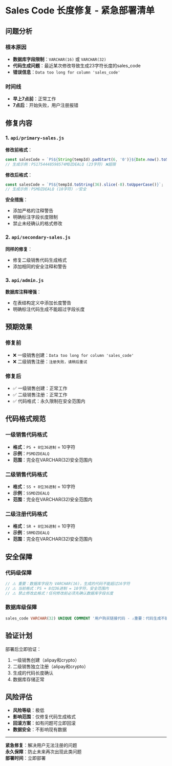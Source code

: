 # Sales Code 长度修复 - 紧急部署清单

## 问题分析

### 根本原因
- **数据库字段限制**：`VARCHAR(16)` 或 `VARCHAR(32)`
- **代码生成问题**：最近某次修改导致生成23字符长度的sales_code
- **错误信息**：`Data too long for column 'sales_code'`

### 时间线
- **早上7点前**：正常工作
- **7点后**：开始失败，用户注册报错

## 修复内容

### 1. `api/primary-sales.js`
**修改前格式**：
```javascript
const salesCode = `PS${String(tempId).padStart(6, '0')}${Date.now().toString(36).slice(-8).toUpperCase()}`;
// 生成示例：PS1754448598574MDZDEALQ (23字符) ❌超限
```

**修改后格式**：
```javascript
const salesCode = `PS${tempId.toString(36).slice(-8).toUpperCase()}`;
// 生成示例：PSMDZDEALQ (10字符) ✅安全
```

**安全措施**：
- 添加严格的注释警告
- 明确标注字段长度限制
- 禁止未经确认的格式修改

### 2. `api/secondary-sales.js`
**同样的修复**：
- 修复二级销售代码生成格式
- 添加相同的安全注释和警告

### 3. `api/admin.js`
**数据库注释增强**：
- 在表结构定义中添加长度警告
- 明确标注代码生成不能超过字段长度

## 预期效果

### 修复前
- ❌ 一级销售创建：`Data too long for column 'sales_code'`
- ❌ 二级销售注册：`注册失败，请稍后重试`

### 修复后
- ✅ 一级销售创建：正常工作
- ✅ 二级销售注册：正常工作
- ✅ 代码格式：永久限制在安全范围内

## 代码格式规范

### 一级销售代码格式
- **格式**：`PS + 8位36进制` = 10字符
- **示例**：`PSMDZDEALQ`
- **范围**：完全在VARCHAR(32)安全范围内

### 二级销售代码格式
- **格式**：`SS + 8位36进制` = 10字符
- **示例**：`SSMDZDEALQ`
- **范围**：完全在VARCHAR(32)安全范围内

### 二级注册代码格式
- **格式**：`SR + 8位36进制` = 10字符
- **示例**：`SRMDZDEALQ`
- **范围**：完全在VARCHAR(32)安全范围内

## 安全保障

### 代码级保障
```javascript
// ⚠️ 重要：数据库字段为 VARCHAR(16)，生成的代码不能超过16字符
// ⚠️ 当前格式：PS + 8位36进制 = 10字符，安全范围内
// ⚠️ 禁止修改此格式！任何修改前必须先确认数据库字段长度
```

### 数据库级保障
```sql
sales_code VARCHAR(32) UNIQUE COMMENT '用户购买链接代码 - ⚠️重要：代码生成不能超过此长度！'
```

## 验证计划

部署后立即验证：
1. 一级销售创建（alipay和crypto）
2. 二级销售独立注册（alipay和crypto）
3. 生成的代码长度确认
4. 数据库存储正常

## 风险评估

- **风险等级**：极低
- **影响范围**：仅修复代码生成格式
- **回滚方案**：如有问题可立即回滚
- **数据安全**：不影响现有数据

---

**紧急修复**：解决用户无法注册的问题  
**永久保障**：防止未来再次出现此类问题  
**部署时间**：立即部署